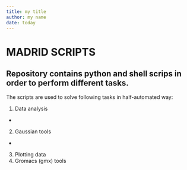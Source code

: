 ```yaml
---
title: my title
author: my name
date: today
---
```


# MADRID SCRIPTS
## Repository contains python and shell scrips in order to perform different tasks.
The scripts are used to solve following tasks in half-automated way:
1. Data analysis
*
2. Gaussian tools
*
3. Plotting data
4. Gromacs (gmx) tools
